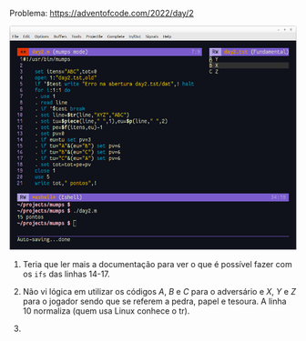 Problema: https://adventofcode.com/2022/day/2



![](day2.png)

1. Teria que ler mais a documentação para ver o que é possível fazer com os  ```ifs``` das linhas 14-17. 

2. Não vi lógica em utilizar os códigos *A*, *B* e *C* para o adversário e *X*, *Y* e *Z* para o jogador sendo que se referem a pedra, papel e tesoura. A linha 10 normaliza (quem usa Linux conhece o tr). 

3. 
